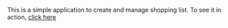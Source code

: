 This is a simple application to create and manage shopping list.
To see it in action, [click here](https://app.netlify.com/sites/react-master-shoping-list/settings/general)
